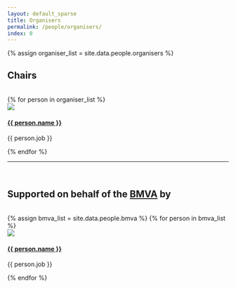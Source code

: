 ```yaml
---
layout: default_sparse
title: Organisers
permalink: /people/organisers/
index: 0
---
```



{% assign organiser_list = site.data.people.organisers %}
<h2> Chairs </h2>
<br />
<div class="row pl-4 pr-4">
{% for person in organiser_list %}
    <div class="col-3 col-md-3 col-lg-3">
        <div class="text-center">
            <img src="{{ site.baseurl }}{{ person.img }}" class="rounded-circle img-fluid" style="max-width: 125px;">
            <h4 class="pt-2"><a href="{{ person.url }}">{{ person.name }}</a></h4>
            <p class="pb-2">{{ person.job }}</p>
        </div>
    </div>
{% endfor %}
</div>


<hr />
<br />
<h2> Supported on behalf of the  <a href="https://www.bmva.org/">BMVA</a> by </h2>
<br />
<div class="row pl-4 pr-4">
{% assign bmva_list = site.data.people.bmva %}
{% for person in bmva_list %}
    <div class="col-6 col-md-3 col-lg-3">
        <div class="text-center">
            <img src="{{ site.baseurl }}{{ person.img }}" class="rounded-circle img-fluid" style="max-width: 125px;">
            <h4 class="pt-2"><a href="{{ person.url }}">{{ person.name }}</a></h4>
            <p class="pb-2">{{ person.job }}</p>
        </div>
    </div>
{% endfor %}

</div>

